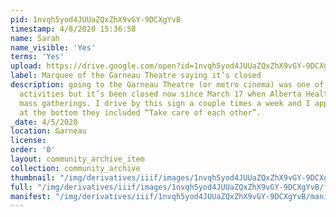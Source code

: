 ```yaml
---
pid: 1nvqh5yod4JUUaZQxZhX9vGY-9DCXgYvB
timestamp: 4/8/2020 15:36:58
name: Sarah
name_visible: 'Yes'
terms: 'Yes'
upload: https://drive.google.com/open?id=1nvqh5yod4JUUaZQxZhX9vGY-9DCXgYvB
label: Marquee of the Garneau Theatre saying it’s closed
description: going to the Garneau Theatre (or metro cinema) was one of my favourite
  activities but it’s been closed now since March 17 when Alberta Health started restricting
  mass gatherings. I drive by this sign a couple times a week and I appreciate how
  at the bottom they included “Take care of each other”.
_date: 4/5/2020
location: Garneau
license: 
order: '0'
layout: community_archive_item
collection: community_archive
thumbnail: "/img/derivatives/iiif/images/1nvqh5yod4JUUaZQxZhX9vGY-9DCXgYvB/full/250,/0/default.jpg"
full: "/img/derivatives/iiif/images/1nvqh5yod4JUUaZQxZhX9vGY-9DCXgYvB/full/full/0/default.jpg"
manifest: "/img/derivatives/iiif/1nvqh5yod4JUUaZQxZhX9vGY-9DCXgYvB/manifest.json"
---
```


